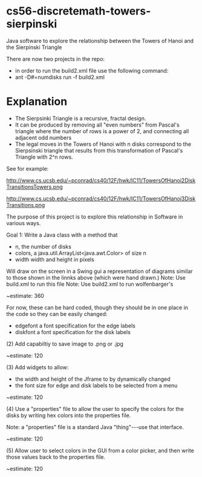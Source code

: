 cs56-discretemath-towers-sierpinski
===================================

Java software to explore the relationship between the Towers of Hanoi and the Sierpinski Triangle

There are now two projects in the repo:
* in order to run the build2.xml file use the following command:
* ant -D#=numdisks run -f build2.xml

# Explanation

* The Sierpsinki Triangle is a recursive, fractal design.  
* It can be produced by removing all "even numbers" from Pascal's triangle where the number of rows is a power of 2, and connecting all adjacent odd numbers
* The legal moves in the Towers of Hanoi with n disks correspond to the Sierpsinski triangle that results from this transformation of Pascal's Triangle with 2^n rows.

See for example:

http://www.cs.ucsb.edu/~pconrad/cs40/12F/hwk/IC11/TowersOfHanoi2DiskTransitionsTowers.png

http://www.cs.ucsb.edu/~pconrad/cs40/12F/hwk/IC11/TowersOfHanoi3DiskTransitions.png

The purpose of this project is to explore this relationship in Software in various ways.

Goal 1:  Write a Java class with a method that

* n, the number of disks
* colors, a java.util.ArrayList<java.awt.Color> of size n
* width  width and height in pixels

Will draw on the screen in a Swing gui a representation of diagrams similar to those shown in the linnks above (which were hand drawn.)
Note: Use build.xml to run this file 
Note: Use build2.xml to run wolfenbarger's

~estimate: 360 

For now, these can be hard coded, though they should be in one place in the code so they can be easily changed:

* edgefont    a font specification for the edge labels
* diskfont    a font specification for the disk labels


(2) Add capabiltiy to save image to .png or .jpg

~estimate: 120


(3) Add widgets to allow:

* the width and height of the Jframe to by dynamically changed
* the font size for edge and disk labels to be selected from a menu

~estimate: 120


(4) Use a "properties" file to allow the user to specify the colors for the disks by writing hex colors into the properties file.

Note: a "properties" file is a standard Java "thing"---use that interface.

~estimate: 120


(5) Allow user to select colors in the GUI from a color picker, and then write those values back to the properties file.

~estimate: 120
